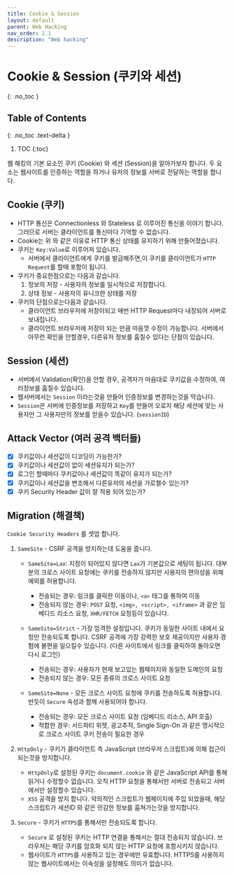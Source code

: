 ```yaml
---
title: Cookie & Session
layout: default
parent: Web Hacking
nav_order: 2.1
description: "Web hacking"
---
```


# Cookie & Session (쿠키와 세션)

{: .no_toc }

## Table of Contents
{: .no_toc .text-delta }

1. TOC
{:toc}


웹 해킹의 기본 요소인 쿠키 (Cookie) 와 세션 (Session)을 알아가보자 합니다. 두 요소는 웹사이트를 인증하는 역할을 하거나 유저의 정보를 서버로 전달하는 역할을 합니다.

## Cookie (쿠키)
- HTTP 통신은 Connectionless 와 Stateless 로 이루어진 통신을 이야기 합니다. 그러므로 서버는 클라이언트를 통신마다 기억할 수 없습니다.
- Cookie는 위 와 같은 이유로 HTTP 통신 상태를 유지하기 위해 만들어졌습니다. 
- 쿠키는 `Key:Value`로 이루어져 있습니다. 
    - 서버에서 클라이언트에게 쿠키를 발급해주면,이 쿠키를 클라이언트가 `HTTP Request`를 할때 포함이 됩니다. 
- 쿠키가 중요한점으로는 다음과 같습니다.
    1. 정보의 저장 - 사용자의 정보를 일시적으로 저장합니다.
    2. 상태 정보 - 사용자의 유니크한 상태를 저장
- 쿠키의 단점으로는다음과 같습니다.
    - 클라이언트 브라우저에 저장이되고 매번 HTTP Request마다 내장되어 서버로 보내집니다.
    - 클라이언트 브라우저에 저장이 되는 만큼 마음껏 수정이 가능합니다. 서버에서 아무런 확인을 안할경우, 다른유저 정보를 훔칠수 있다는 단점이 있습니다.

## Session (세션)
- 서버에서 Validation(확인)을 안할 경우, 공격자가 마음대로 쿠키값을 수정하여, 여러정보를 훔칠수 있습니다.
- 웹서버에서는 `Session` 이라는것을 만들어 인증정보를 변경하는것을 막습니다.
- `Session`은 서버에 인증정보를 저장하고 `Key`를 만들어 오로지 해당 세션에 맞는 사용자만 그 사용자만의 정보를 얻을수 있습니다. (`sessionID`)

## Attack Vector (여러 공격 백터들)

- [x] 쿠키값이나 세션값이 디코딩이 가능한가?
- [x] 쿠키값이나 세션값이 없이 세션유지가 되는가?
- [x] 로그인 할때마다 쿠키값이나 세션값이 똑같이 유지가 되는가?
- [x] 쿠키값이나 세션값을 변조해서 다른유저의 세션을 가로챌수 있는가?
- [x] 쿠키 Security Header 값이 잘 적용 되어 있는가?

## Migration (해결책)

`Cookie Security Headers` 를 셋업 합니다. 

1. `SameSite` - CSRF 공격을 방지하는데 도움을 줍니다.
    - `SameSite=Lax`: 지정이 되어있지 않다면 `Lax`가 기본값으로 세팅이 됩니다. 대부분의 크로스 사이트 요청에는 쿠키를 전송하지 않지만 사용자의 편의성을 위해 예외를 허용합니다.
        - 전송되는 경우: 링크를 클릭한 이동이나, `<a>` 태그를 통하여 이동
        - 전송되지 않는 경우: `POST` 요청, `<img>, <script>, <iframe>` 과 같은 임베디드 리소스 요청, `XHR/FETCH` 요청등이 있습니다.

    - `SameSite=Strict` - 가장 엄격한 설정입니다. 쿠키가 동일한 사이트 내에서 요청만 전송되도록 합니다. CSRF 공격에 가장 강력한 보호 제공이지만 사용자 경험에 불편을 일으킬수 있습니다. (다른 사이트에서 링크를 클릭하여 돌아오면 다시 로그인)
        - 전송되는 경우: 사용자가 현재 보고있는 웹페이지와 동일한 도메인의 요청
        - 전송되지 않는 경우: 모든 종류의 크로스 사이트 요청 
    - `SameSite=None` - 모든 크로스 사이트 요청에 쿠키를 전송하도록 허용합니다. 반듯이 `Secure` 속성과 함께 사용되어야 합니다.
        - 전송되는 경우: 모든 크로스 사이트 요청 (임베디드 리소스, API 호출)
        - 적합한 경우: 서드파티 위젯, 광고추적, Single Sign-On 과 같은 명시적으로 크로스 사이트 쿠키 전송이 필요한 경우

2. `HttpOnly` - 쿠키가 클라이언트 측 JavaScript (브라우저 스크립트)에 의해 접근이 되는것을 방지합니다. 
    - `HttpOnly`로 설정된 쿠키는 `document.cookie` 와 같은 JavaScript API를 통해 읽거나 수정할수 없습니다. 오직 HTTP 요청을 통해서만 서버로 전송되고 서버에서만 설정할수 있습니다.
    - `XSS` 공격을 방지 합니다. 악의적인 스크립트가 웹페이지에 주입 되었을때, 해당 스크립트가 세션ID 와 같은 민감한 정보를 훔쳐가는것을 방지합니다.

3. `Secure` - 쿠키가 `HTTPS`를 통해서만 전송되도록 합니다.
    - `Secure` 로 설정된 쿠키는 HTTP 연결을 통해서는 절대 전송되지 않습니다. 브라우저는 해당 쿠키를 암호화 되지 않는 HTTP 요청에 포함시키지 않습니다.
    - 웹사이트가 `HTTPS`를 사용하고 있는 경우에만 유효합니다. HTTPS를 사용하지 않는 웹사이트에서는 이속성을 설정해도 의미가 없습니다. 
